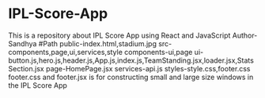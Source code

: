 # IPL-Score-App
This is a repository about IPL Score App using React and JavaScript
Author-Sandhya
#Path
public-index.html,stadium.jpg
src-components,page,ui,services,style
components-ui,page
ui-button.js,hero.js,header.js,App.js,index.js,TeamStanding.jsx,loader.jsx,StatsSection.jsx
page-HomePage.jsx
services-api.js
styles-style.css,footer.css
footer.css and footer.jsx is for constructing small and large size windows in the IPL Score App
